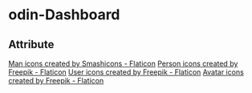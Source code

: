 # odin-Dashboard

## Attribute

<a href="https://www.flaticon.com/free-icons/man" title="man icons">Man icons created by Smashicons - Flaticon</a>
<a href="https://www.flaticon.com/free-icons/person" title="person icons">Person icons created by Freepik - Flaticon</a>
<a href="https://www.flaticon.com/free-icons/user" title="user icons">User icons created by Freepik - Flaticon</a>
<a href="https://www.flaticon.com/free-icons/avatar" title="avatar icons">Avatar icons created by Freepik - Flaticon</a>
